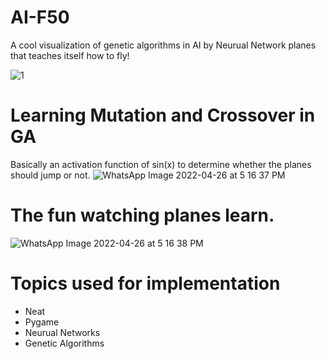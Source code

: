 
# AI-F50
A cool visualization of genetic algorithms in AI by Neurual Network planes that teaches itself how to fly!


![1](https://user-images.githubusercontent.com/58152328/165334933-4e3e1f26-fee3-4c9c-909d-d49d1e8f422d.jpeg)

# Learning Mutation and Crossover in GA
Basically an activation function of sin(x) to determine whether the planes should jump or not. 
![WhatsApp Image 2022-04-26 at 5 16 37 PM](https://user-images.githubusercontent.com/58152328/165335051-8ac6142c-51dd-4338-9bbe-1873e7e2065d.jpeg)



# The fun watching planes learn.
![WhatsApp Image 2022-04-26 at 5 16 38 PM](https://user-images.githubusercontent.com/58152328/165335035-f9556813-a8e4-48ba-9f40-84b7d00df7cd.jpeg)




# Topics used for implementation
- Neat
- Pygame
- Neurual Networks
- Genetic Algorithms


